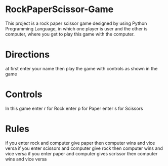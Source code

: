 # RockPaperScissor-Game
This project is a rock paper scissor game designed by using Python Programming Language, in which one player is user and the other is computer, where you get to play this game with the computer.

# Directions
at first enter your name
then play the game with controls as shown in the game

# Controls
In this game 
enter r for Rock
enter p for Paper 
enter s for Scissors

# Rules
if you enter rock and computer give paper then computer wins  and vice versa
if you enter scissors and computer give rock then computer wins and vice versa
if you enter paper and computer gives scrissor then computer wins and vice versa

